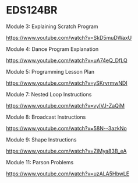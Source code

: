 # EDS124BR

Module 3: Explaining Scratch Program

https://www.youtube.com/watch?v=SkD5muDWaxU

Module 4: Dance Program Explanation 

https://www.youtube.com/watch?v=uA74eQ_DfLQ

Module 5: Programming Lesson Plan

https://www.youtube.com/watch?v=ySKrvrmwNDI

Module 7: Nested Loop Instructions

https://www.youtube.com/watch?v=vyIVJ-ZaQiM

Module 8: Broadcast Instructions

https://www.youtube.com/watch?v=58N--3azkNo

Module 9: Shape Instructions

https://www.youtube.com/watch?v=ZiMya83B_eA

Module 11: Parson Problems 

https://www.youtube.com/watch?v=uzALA5HbwLE
